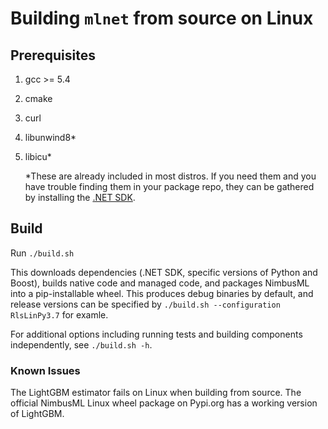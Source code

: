 Building `mlnet` from source on Linux
==========================================
## Prerequisites
1. gcc >= 5.4
2. cmake
3. curl
4. libunwind8*
5. libicu*

    *These are already included in most distros. If you need them and you have trouble finding them in your package repo, they can be gathered by installing the [.NET SDK](https://www.microsoft.com/net/download).

## Build
Run `./build.sh`

This downloads dependencies (.NET SDK, specific versions of Python and Boost), builds native code and managed code, and packages NimbusML into a pip-installable wheel. This produces debug binaries by default, and release versions can be specified by `./build.sh --configuration RlsLinPy3.7` for examle.

For additional options including running tests and building components independently, see `./build.sh -h`.

### Known Issues
The LightGBM estimator fails on Linux when building from source. The official NimbusML Linux wheel package on Pypi.org has a working version of LightGBM.
